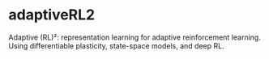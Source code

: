 # adaptiveRL2
Adaptive (RL)²: representation learning for adaptive reinforcement learning. Using differentiable plasticity, state-space models, and deep RL.

